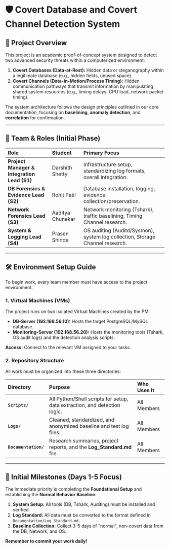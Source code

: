 # 🛡️ Covert Database and Covert Channel Detection System

## 🌟 Project Overview
This project is an academic proof-of-concept system designed to detect two advanced security threats within a computerized environment:
1.  **Covert Databases (Data-at-Rest):** Hidden data or steganography within a legitimate database (e.g., hidden fields, unused space).
2.  **Covert Channels (Data-in-Motion/Process Timing):** Hidden communication pathways that transmit information by manipulating shared system resources (e.g., timing delays, CPU load, network packet timing).

The system architecture follows the design principles outlined in our core documentation, focusing on **baselining**, **anomaly detection**, and **correlation** for confirmation.

---

## 👥 Team & Roles (Initial Phase)

| Role | Student | Primary Focus |
| :--- | :--- | :--- |
| **Project Manager & Integration Lead (S1)** | Darshith Shetty  | Infrastructure setup, standardizing log formats, overall integration. |
| **DB Forensics & Evidence Lead (S2)** | Rohit Patil  | Database installation, logging, evidence collection/preservation. |
| **Network Forensics Lead (S3)** | Aaditya Chunekar | Network monitoring (Tshark), traffic baselining, Timing Channel research. |
| **System & Logging Lead (S4)** | Prasen Shinde | OS auditing (Auditd/Sysmon), system log collection, Storage Channel research. |

---

## 🛠️ Environment Setup Guide

To begin work, every team member must have access to the project environment.

### 1. Virtual Machines (VMs)
The project runs on two isolated Virtual Machines created by the PM:
* **DB-Server (192.168.56.10):** Hosts the target PostgreSQL/MySQL database.
* **Monitoring-Server (192.168.56.20):** Hosts the monitoring tools (Tshark, OS audit logs) and the detection analysis scripts.

**Access:** Connect to the relevant VM assigned to your tasks.

### 2. Repository Structure
All work must be organized into these three directories:

| Directory | Purpose | Who Uses It |
| :--- | :--- | :--- |
| **`Scripts/`** | All Python/Shell scripts for setup, data extraction, and detection logic. | All Members |
| **`Logs/`** | Cleaned, standardized, and anonymized baseline and test log files. | All Members |
| **`Documentation/`** | Research summaries, project reports, and the **Log_Standard.md** file. | All Members |

---

## 📅 Initial Milestones (Days 1-5 Focus)
The immediate priority is completing the **Foundational Setup** and establishing the **Normal Behavior Baseline**.

1.  **System Setup:** All tools (DB, Tshark, Auditing) must be installed and verified.
2.  **Log Standard:** All data must be converted to the format defined in `Documentation/Log_Standard.md`.
3.  **Baseline Collection:** Collect 3-5 days of "normal", non-covert data from the DB, Network, and OS.

**Remember to commit your work daily!**
